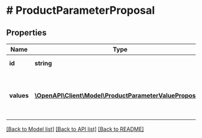 # # ProductParameterProposal

## Properties

Name | Type | Description | Notes
------------ | ------------- | ------------- | -------------
**id** | **string** | Parameter identifier. | [optional]
**values** | [**\OpenAPI\Client\Model\ProductParameterValueProposal[]**](ProductParameterValueProposal.md) | List of proposed product parameter change statuses. | [optional]

[[Back to Model list]](../../README.md#models) [[Back to API list]](../../README.md#endpoints) [[Back to README]](../../README.md)
